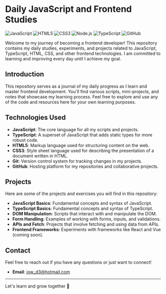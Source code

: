 # Daily JavaScript and Frontend Studies

![JavaScript](https://img.shields.io/badge/JavaScript-F7DF1E?style=for-the-badge&logo=javascript&logoColor=black)
![HTML5](https://img.shields.io/badge/HTML5-E34F26?style=for-the-badge&logo=html5&logoColor=white)
![CSS3](https://img.shields.io/badge/CSS3-1572B6?style=for-the-badge&logo=css3&logoColor=white)
![Node.js](https://img.shields.io/badge/Node.js-339933?style=for-the-badge&logo=nodedotjs&logoColor=white)
![TypeScript](https://img.shields.io/badge/TypeScript-3178C6?style=for-the-badge&logo=typescript&logoColor=white)
![GitHub](https://img.shields.io/badge/GitHub-100000?style=for-the-badge&logo=github&logoColor=white)

Welcome to my journey of becoming a frontend developer! This repository contains my daily studies, experiments, and projects related to JavaScript, TypeScript, HTML, CSS, and other frontend technologies. I am committed to learning and improving every day until I achieve my goal.

## Introduction

This repository serves as a journal of my daily progress as I learn and master frontend development. You'll find various scripts, mini-projects, and notes that showcase my learning process. Feel free to explore and use any of the code and resources here for your own learning purposes.

## Technologies Used

- **JavaScript**: The core language for all my scripts and projects.
- **TypeScript**: A superset of JavaScript that adds static types for more robust code.
- **HTML5**: Markup language used for structuring content on the web.
- **CSS3**: Style sheet language used for describing the presentation of a document written in HTML.
- **Git**: Version control system for tracking changes in my projects.
- **GitHub**: Hosting platform for my repositories and collaborative projects.

## Projects

Here are some of the projects and exercises you will find in this repository:

- **JavaScript Basics**: Fundamental concepts and syntax of JavaScript.
- **TypeScript Basics**: Fundamental concepts and syntax of TypeScript.
- **DOM Manipulation**: Scripts that interact with and manipulate the DOM.
- **Form Handling**: Examples of working with forms, inputs, and validations.
- **APIs and Fetch**: Projects that involve fetching and using data from APIs.
- **Frontend Frameworks**: Experiments with frameworks like React and Vue (coming soon).

## Contact

Feel free to reach out if you have any questions or just want to connect!

- **Email**: jow_d3@hotmail.com

---

Let's learn and grow together 🚀
